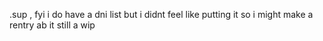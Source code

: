 .sup , fyi i do have a dni list but i didnt feel like putting it so i might make a rentry ab it 
still a wip
